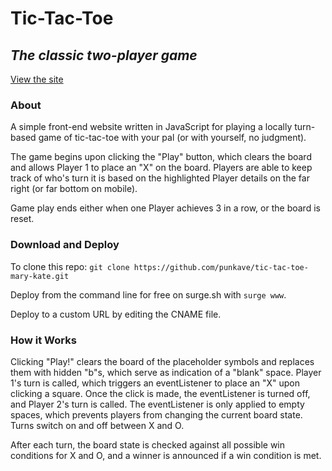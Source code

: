 # Tic-Tac-Toe
## _The classic two-player game_
[View the site](http://mkf-tic-tac-toe.surge.sh/)
### About

A simple front-end website written in JavaScript for playing a locally turn-based game of tic-tac-toe with your pal (or with yourself, no judgment).

The game begins upon clicking the "Play" button, which clears the board and allows Player 1 to place an "X" on the board. Players are able to keep track of who's turn it is based on the highlighted Player details on the far right (or far bottom on mobile).

Game play ends either when one Player achieves 3 in a row, or the board is reset.

### Download and Deploy

To clone this repo: `git clone https://github.com/punkave/tic-tac-toe-mary-kate.git`

Deploy from the command line for free on surge.sh with `surge www`.

Deploy to a custom URL by editing the CNAME file.

### How it Works

Clicking "Play!" clears the board of the placeholder symbols and replaces them with hidden "b"s, which serve as indication of a "blank" space. Player 1's turn is called, which triggers an eventListener to place an "X" upon clicking a square. Once the click is made, the eventListener is turned off, and Player 2's turn is called. The eventListener is only applied to empty spaces, which prevents players from changing the current board state. Turns switch on and off between X and O.

After each turn, the board state is checked against all possible win conditions for X and O, and a winner is announced if a win condition is met.
